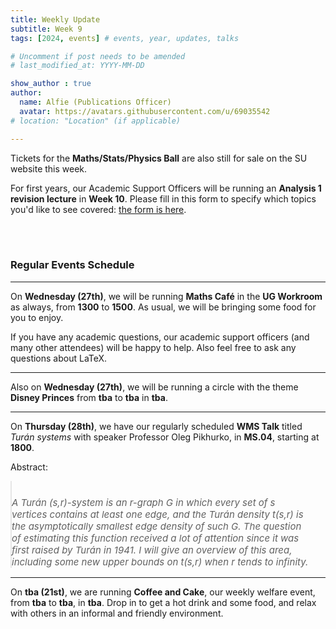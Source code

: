 ```yaml
---
title: Weekly Update
subtitle: Week 9
tags: [2024, events] # events, year, updates, talks

# Uncomment if post needs to be amended
# last_modified_at: YYYY-MM-DD

show_author : true
author:
  name: Alfie (Publications Officer)
  avatar: https://avatars.githubusercontent.com/u/69035542
# location: "Location" (if applicable)

---
```




Tickets for the **Maths/Stats/Physics Ball** are also still for sale on the SU website this week.

For first years, our Academic Support Officers will be running an **Analysis 1 revision lecture** in **Week 10**. Please fill in this form to specify which topics you'd like to see covered: [the form is here](tba).

<br/>
<br/>

### Regular Events Schedule

---

On **Wednesday (27th)**, we will be running **Maths Café** in the **UG Workroom** as always, from **1300** to **1500**. As usual, we will be bringing some food for you to enjoy.

If you have any academic questions, our academic support officers (and many other attendees) will be happy to help. Also feel free to ask any questions about LaTeX.

---

Also on **Wednesday (27th)**, we will be running a circle with the theme **Disney Princes** from **tba** to **tba** in **tba**. 

---

On **Thursday (28th)**, we have our regularly scheduled **WMS Talk** titled *Turán systems* with speaker Professor Oleg Pikhurko, in **MS.04**, starting at **1800**.

<style>
blockquote {
    padding: 10px 20px 0 0;
    margin: 0 0 0 0;
    font-size: 15px;
}
</style>

Abstract:
> *A Turán (s,r)-system is an r-graph G in which every set of s vertices
contains at least one edge, and the Turán density t(s,r) is the
asymptotically smallest edge density of such G. The question of
estimating this function received a lot of attention since it was
first raised by Turán in 1941. I will give an overview of this area,
including some new upper bounds on t(s,r) when r tends to infinity.*

---

On **tba (21st)**, we are running **Coffee and Cake**, our weekly welfare event, from **tba** to **tba**, in **tba**. Drop in to get a hot drink and some food, and relax with others in an informal and friendly environment.
